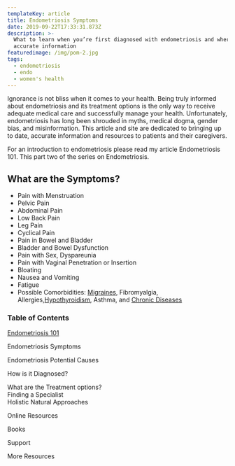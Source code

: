```yaml
---
templateKey: article
title: Endometriosis Symptoms
date: 2019-09-22T17:33:31.873Z
description: >-
  What to learn when you’re first diagnosed with endometriosis and where to find
  accurate information
featuredimage: /img/pom-2.jpg
tags:
  - endometriosis
  - endo
  - women's health
---
```

Ignorance is not bliss when it comes to your health. Being truly informed about endometriosis and its treatment options is the only way to receive adequate medical care and successfully manage your health. Unfortunately, endometriosis has long been shrouded in myths, medical dogma, gender bias, and misinformation. This article and site are dedicated to bringing up to date, accurate information and resources to patients and their caregivers. 

For an introduction to endometriosis please read my article Endometriosis 101. This part two of the series on Endometriosis.

<h2>What are the Symptoms?</h2>

* Pain with Menstruation
* Pelvic Pain
* Abdominal Pain
* Low Back Pain
* Leg Pain
* Cyclical Pain
* Pain in Bowel and Bladder
* Bladder and Bowel Dysfunction
* Pain with Sex, Dyspareunia
* Pain with Vaginal Penetration or Insertion
* Bloating
* Nausea and Vomiting
* Fatigue
* Possible Comorbidities: <a href="https://www.ncbi.nlm.nih.gov/pubmed/22442736" target="_blank" rel="noopener noreferrer">Migraines</a>, Fibromyalgia, Allergies,<a href="https://www.ncbi.nlm.nih.gov/pubmed/12351553" target="_blank" rel="noopener noreferrer">Hypothyroidism</a>, Asthma, and <a href="https://www.ncbi.nlm.nih.gov/pubmed/25765863" target="_blank" rel="noopener noreferrer">Chronic Diseases</a>











<h3>Table of Contents</h3>

[Endometriosis 101](/articles/2019-08-21-endometriosis/)

Endometriosis Symptoms

Endometriosis Potential Causes

How is it Diagnosed?

What are the Treatment options?\
Finding a Specialist\
Holistic Natural Approaches

Online Resources

Books 

Support

More Resources
